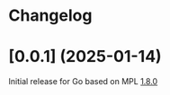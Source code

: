 # Changelog

# [0.0.1] (2025-01-14)

Initial release for Go based on MPL [1.8.0](../../../CHANGELOG.md)
